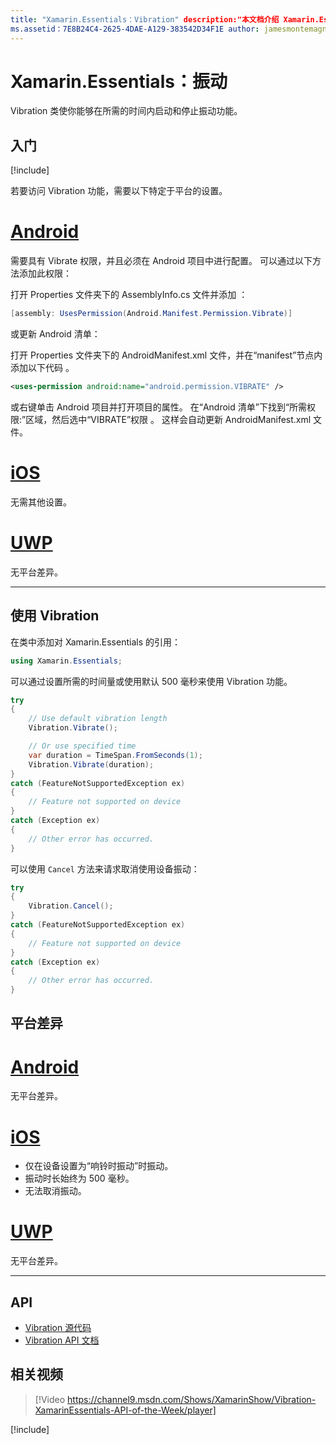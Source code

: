 ```yaml
---
title: "Xamarin.Essentials：Vibration" description:"本文档介绍 Xamarin.Essentials 中的 Vibration 类，你可通过此类在所需的时间内启动和停止振动功能。"
ms.assetid：7E8B24C4-2625-4DAE-A129-383542D34F1E author: jamesmontemagno ms.custom: video ms.author: jamont ms.date:2018 年 11 月 4 日 no-loc: [Xamarin.Forms, Xamarin.Essentials]
---
```


# <a name="xamarinessentials-vibration"></a>Xamarin.Essentials：振动

Vibration 类使你能够在所需的时间内启动和停止振动功能。

## <a name="get-started"></a>入门

[!include[](~/essentials/includes/get-started.md)]

若要访问 Vibration 功能，需要以下特定于平台的设置。

# <a name="android"></a>[Android](#tab/android)

需要具有 Vibrate 权限，并且必须在 Android 项目中进行配置。 可以通过以下方法添加此权限：

打开 Properties 文件夹下的 AssemblyInfo.cs 文件并添加 ：

```csharp
[assembly: UsesPermission(Android.Manifest.Permission.Vibrate)]
```

或更新 Android 清单：

打开 Properties 文件夹下的 AndroidManifest.xml 文件，并在“manifest”节点内添加以下代码  。

```xml
<uses-permission android:name="android.permission.VIBRATE" />
```

或右键单击 Android 项目并打开项目的属性。 在“Android 清单”下找到“所需权限:”区域，然后选中“VIBRATE”权限  。 这样会自动更新 AndroidManifest.xml 文件。

# <a name="ios"></a>[iOS](#tab/ios)

无需其他设置。

# <a name="uwp"></a>[UWP](#tab/uwp)

无平台差异。

-----

## <a name="using-vibration"></a>使用 Vibration

在类中添加对 Xamarin.Essentials 的引用：

```csharp
using Xamarin.Essentials;
```

可以通过设置所需的时间量或使用默认 500 毫秒来使用 Vibration 功能。

```csharp
try
{
    // Use default vibration length
    Vibration.Vibrate();

    // Or use specified time
    var duration = TimeSpan.FromSeconds(1);
    Vibration.Vibrate(duration);
}
catch (FeatureNotSupportedException ex)
{
    // Feature not supported on device
}
catch (Exception ex)
{
    // Other error has occurred.
}
```

可以使用 `Cancel` 方法来请求取消使用设备振动：

```csharp
try
{
    Vibration.Cancel();
}
catch (FeatureNotSupportedException ex)
{
    // Feature not supported on device
}
catch (Exception ex)
{
    // Other error has occurred.
}
```

## <a name="platform-differences"></a>平台差异

# <a name="android"></a>[Android](#tab/android)

无平台差异。

# <a name="ios"></a>[iOS](#tab/ios)

- 仅在设备设置为“响铃时振动”时振动。
- 振动时长始终为 500 毫秒。
- 无法取消振动。

# <a name="uwp"></a>[UWP](#tab/uwp)

无平台差异。

-----

## <a name="api"></a>API

- [Vibration 源代码](https://github.com/xamarin/Essentials/tree/master/Xamarin.Essentials/Vibration)
- [Vibration API 文档](xref:Xamarin.Essentials.Vibration)

## <a name="related-video"></a>相关视频

> [!Video https://channel9.msdn.com/Shows/XamarinShow/Vibration-XamarinEssentials-API-of-the-Week/player]

[!include[](~/essentials/includes/xamarin-show-essentials.md)]
